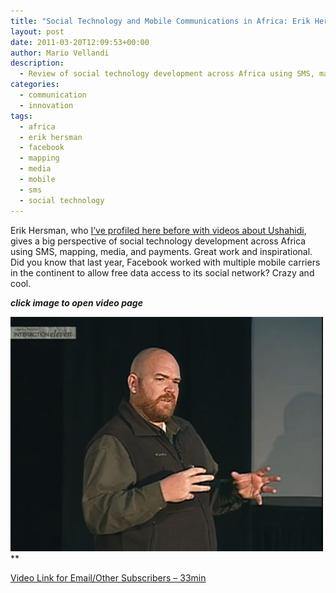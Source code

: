 ```yaml
---
title: "Social Technology and Mobile Communications in Africa: Erik Hersman"
layout: post
date: 2011-03-20T12:09:53+00:00
author: Mario Vellandi
description:
  - Review of social technology development across Africa using SMS, mapping, media, and payments. Video of Erik Hersman. Great work and inspirational.
categories:
  - communication
  - innovation
tags:
  - africa
  - erik hersman
  - facebook
  - mapping
  - media
  - mobile
  - sms
  - social technology
---
```

Erik Hersman, who [I&#8217;ve profiled here before with videos about Ushahidi](../ushahidi-social-technology-crisis-mobile-information-mapping-crowdsourcing/), gives a big perspective of social technology development across Africa using SMS, mapping, media, and payments. Great work and inspirational. Did you know that last year, Facebook worked with multiple mobile carriers in the continent to allow free data access to its social network? Crazy and cool.

**_click image to open video page_**

<a href="http://vimeo.com/20309871"><img src="/images/2011/erik-hersman-mobile-computing-africa.jpg" /></a>**

[Video Link for Email/Other Subscribers &#8211; 33min](http://vimeo.com/20309871)
